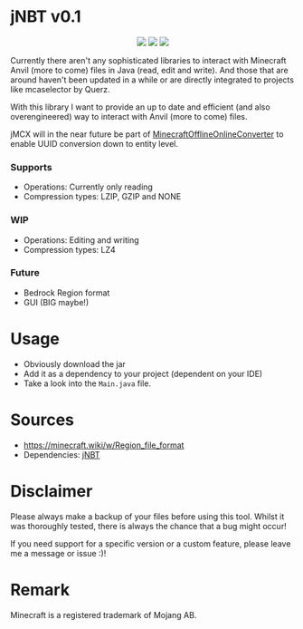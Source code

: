 # jNBT v0.1
<p align="center">
  <img src="https://img.shields.io/badge/version-0.1-blue">
  <img src="https://img.shields.io/badge/minecraft-1.21.4 (Java)-green">
  <img src="https://img.shields.io/badge/java-21-red">
</p>
Currently there aren't any sophisticated libraries to interact with Minecraft Anvil (more to come) files in Java (read, edit and write). 
And those that are around haven't been updated in a while or are directly integrated to projects like mcaselector by Querz. 

With this library I want to provide an up to date and efficient (and also overengineered) way to interact with Anvil (more to come) files.

jMCX will in the near future be part of [MinecraftOfflineOnlineConverter](https://github.com/paul-eff/MinecraftOfflineOnlineConverter) to enable UUID conversion down to entity level.

### Supports
- Operations: Currently only reading
- Compression types: LZIP, GZIP and NONE
### WIP
- Operations: Editing and writing
- Compression types: LZ4
### Future
- Bedrock Region format
- GUI (BIG maybe!)

# Usage

- Obviously download the jar
- Add it as a dependency to your project (dependent on your IDE)
- Take a look into the `Main.java` file.

# Sources
- https://minecraft.wiki/w/Region_file_format
- Dependencies: [jNBT](https://github.com/paul-eff/jNBT)

# Disclaimer
Please always make a backup of your files before using this tool.
Whilst it was thoroughly tested, there is always the chance that a bug might occur!

If you need support for a specific version or a custom feature, please leave me a message or issue :)!

# Remark
Minecraft is a registered trademark of Mojang AB.


